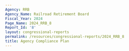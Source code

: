 ```yaml
---
Agency: RRB
Agency_Name: Railroad Retirement Board
Fiscal_Year: 2024
Page_Name: 2024_RRB_8
Report_Id: '8'
layout: congressional-reports
permalink: /resources/congressional-reports/2024_RRB_8
title: Agency Compliance Plan
---
```

